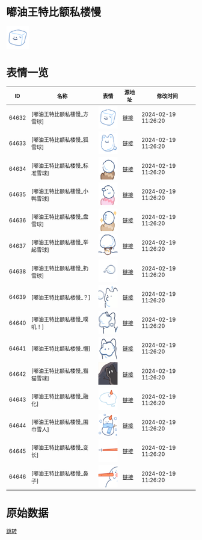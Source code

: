 # 嘟油王特比额私楼慢

<img src="./cover.png" height="60" alt="cover" />

# 表情一览

|ID|名称|表情|源地址|修改时间|
|----|----|----|----|----|
|64632|[嘟油王特比额私楼慢_方雪球]|<img src="./pic/064632_%5B嘟油王特比额私楼慢_方雪球%5D.png" height="60" alt="方雪球"/>|[链接](https://i0.hdslb.com/bfs/garb/b71707bb202274369087817374549cbca164f650.png)|2024-02-19 11:26:20|
|64633|[嘟油王特比额私楼慢_狐雪球]|<img src="./pic/064633_%5B嘟油王特比额私楼慢_狐雪球%5D.png" height="60" alt="狐雪球"/>|[链接](https://i0.hdslb.com/bfs/garb/cb278e45b42ec5a206ba8ccacc2ca2b902643c20.png)|2024-02-19 11:26:20|
|64634|[嘟油王特比额私楼慢_标准雪球]|<img src="./pic/064634_%5B嘟油王特比额私楼慢_标准雪球%5D.png" height="60" alt="标准雪球"/>|[链接](https://i0.hdslb.com/bfs/garb/9b76762fb4b3050f6cdb14cc8375f2b830a19e98.png)|2024-02-19 11:26:20|
|64635|[嘟油王特比额私楼慢_小鸭雪球]|<img src="./pic/064635_%5B嘟油王特比额私楼慢_小鸭雪球%5D.png" height="60" alt="小鸭雪球"/>|[链接](https://i0.hdslb.com/bfs/garb/7e2e16a5edad1281a25b28f9cb189d6f4bd1b1d4.png)|2024-02-19 11:26:20|
|64636|[嘟油王特比额私楼慢_盘雪球]|<img src="./pic/064636_%5B嘟油王特比额私楼慢_盘雪球%5D.png" height="60" alt="盘雪球"/>|[链接](https://i0.hdslb.com/bfs/garb/7fef92231d770239b6a21bca7920ebb139585e7c.png)|2024-02-19 11:26:20|
|64637|[嘟油王特比额私楼慢_举起雪球]|<img src="./pic/064637_%5B嘟油王特比额私楼慢_举起雪球%5D.png" height="60" alt="举起雪球"/>|[链接](https://i0.hdslb.com/bfs/garb/320645ee7c22e9b744b7ef6e0b87c2d68c475b55.png)|2024-02-19 11:26:20|
|64638|[嘟油王特比额私楼慢_扔雪球]|<img src="./pic/064638_%5B嘟油王特比额私楼慢_扔雪球%5D.png" height="60" alt="扔雪球"/>|[链接](https://i0.hdslb.com/bfs/garb/ffa511a1e3646fd3d86a047a02997b857e55d0a3.png)|2024-02-19 11:26:20|
|64639|[嘟油王特比额私楼慢_？]|<img src="./pic/064639_%5B嘟油王特比额私楼慢_？%5D.png" height="60" alt="？"/>|[链接](https://i0.hdslb.com/bfs/garb/2083e61af11859719f16700734eb68fdb738c5a2.png)|2024-02-19 11:26:20|
|64640|[嘟油王特比额私楼慢_噗叽！]|<img src="./pic/064640_%5B嘟油王特比额私楼慢_噗叽！%5D.png" height="60" alt="噗叽！"/>|[链接](https://i0.hdslb.com/bfs/garb/0b0c6aa1975ccc1c97c81346aea0cbab9e44d319.png)|2024-02-19 11:26:20|
|64641|[嘟油王特比额私楼慢_懵]|<img src="./pic/064641_%5B嘟油王特比额私楼慢_懵%5D.png" height="60" alt="懵"/>|[链接](https://i0.hdslb.com/bfs/garb/26b254df0afdaaafcf117b3ea69cca35bc760bc4.png)|2024-02-19 11:26:20|
|64642|[嘟油王特比额私楼慢_猫猫雪球]|<img src="./pic/064642_%5B嘟油王特比额私楼慢_猫猫雪球%5D.png" height="60" alt="猫猫雪球"/>|[链接](https://i0.hdslb.com/bfs/garb/3acdb730fd3168376a96f51c00af9c8581ddba09.png)|2024-02-19 11:26:20|
|64643|[嘟油王特比额私楼慢_融化]|<img src="./pic/064643_%5B嘟油王特比额私楼慢_融化%5D.png" height="60" alt="融化"/>|[链接](https://i0.hdslb.com/bfs/garb/a2eea269d8f9892d8f972334ae0768e15122bb13.png)|2024-02-19 11:26:20|
|64644|[嘟油王特比额私楼慢_围巾雪人]|<img src="./pic/064644_%5B嘟油王特比额私楼慢_围巾雪人%5D.png" height="60" alt="围巾雪人"/>|[链接](https://i0.hdslb.com/bfs/garb/a6001b44031a501bde0e83fc6742f130dcba3b5f.png)|2024-02-19 11:26:20|
|64645|[嘟油王特比额私楼慢_变长]|<img src="./pic/064645_%5B嘟油王特比额私楼慢_变长%5D.png" height="60" alt="变长"/>|[链接](https://i0.hdslb.com/bfs/garb/11d55495c81ec8ac80ccf4736e5e9f0626b219e8.png)|2024-02-19 11:26:20|
|64646|[嘟油王特比额私楼慢_鼻子]|<img src="./pic/064646_%5B嘟油王特比额私楼慢_鼻子%5D.png" height="60" alt="鼻子"/>|[链接](https://i0.hdslb.com/bfs/garb/679d0ca9b66bc6a4098ef2e5fd362f5244034f6e.png)|2024-02-19 11:26:20|

# 原始数据

[跳转](./raw.json)

